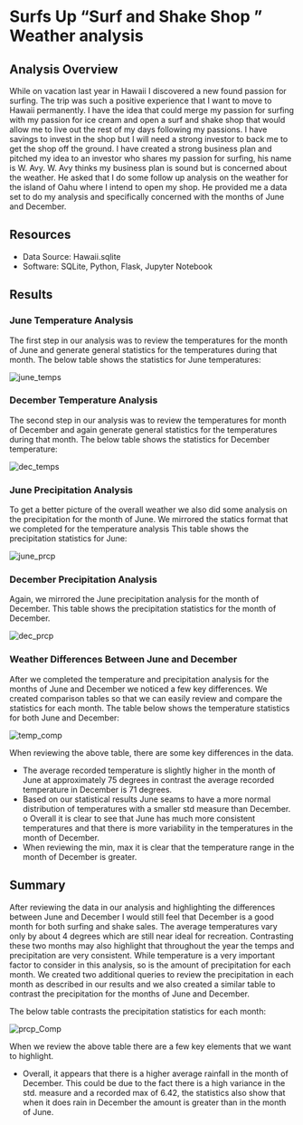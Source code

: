 # Surfs Up “Surf and Shake Shop ” Weather analysis
## Analysis Overview
While on vacation last year in Hawaii I discovered a new found passion for surfing. The trip was such a positive experience that I want to move to Hawaii permanently. I have the idea that could merge my passion for surfing with my passion for ice cream and open a surf and shake shop that would allow me to live out the rest of my days following my passions. I have savings to invest in the shop but I will need a strong investor to  back me to get the shop off the ground. I have created a strong business plan and pitched my idea to an investor who shares my passion for surfing, his name is W. Avy. W. Avy thinks my business plan is sound but is concerned about the weather. He asked that I do some follow up analysis on the weather for the island of Oahu where I intend to open my shop. He provided me a data set to do my analysis and specifically concerned with the months of June and December. 
## Resources
-	Data Source: Hawaii.sqlite
-	Software: SQLite, Python, Flask, Jupyter Notebook

## Results

### June Temperature Analysis 

The first step in our analysis was to review the temperatures for the month of June and generate general statistics for the temperatures during that month. 
The below table shows the statistics for June temperatures:

![june_temps](https://user-images.githubusercontent.com/90698381/142736140-8f928110-b2e2-46b8-a108-4032da14e148.png)


### December Temperature Analysis  
The second step in our analysis was to review the temperatures for month of December and again generate general statistics for the temperatures during that month. 
The below table shows the statistics for December temperature: 

![dec_temps](https://user-images.githubusercontent.com/90698381/142736150-9dd9130f-7cf9-4747-9dca-26c61308f4e0.png)


### June Precipitation Analysis 

To get a better picture of the overall weather we also did some analysis on the precipitation for the month of June. We mirrored the statics format that we completed for the temperature analysis 
This table shows the precipitation statistics for June:

![june_prcp](https://user-images.githubusercontent.com/90698381/142736158-91828d55-af62-437e-9f50-e0ebadf72c54.png)


### December Precipitation Analysis 

Again, we mirrored the June precipitation analysis for the month of December. 
This table shows the precipitation statistics for the month of December. 

![dec_prcp](https://user-images.githubusercontent.com/90698381/142736161-4e20a98e-3713-4cc0-9e04-0cdff3a1a508.png)


### Weather Differences Between June and December 

After we completed the temperature and precipitation analysis for the months of June and December we noticed a few key differences. We created comparison tables so that we can easily review and compare the statistics for each month. 
The table below shows the temperature statistics for both June and December:
 
![temp_comp](https://user-images.githubusercontent.com/90698381/142736167-31fc3f6f-8e91-42bf-bde3-3de504ac03ba.png)


When reviewing the above table, there are some key differences in the data.
-	The average recorded temperature is slightly higher in the month of June at approximately  75 degrees in contrast the average recorded temperature in December is 71 degrees. 
-	Based on our statistical results June seams to have a more normal distribution of temperatures with a smaller std measure than December.
o	Overall it is clear to see that June has much more consistent temperatures and that there is more variability in the temperatures in the month of December. 
-	When reviewing the min, max it is clear that the temperature range in the month of December is greater. 
## Summary 

After reviewing the data in our analysis and highlighting the differences between June and December I would still feel that December is a good month for both surfing and shake sales. The average temperatures vary only by about 4 degrees which are still near ideal for recreation. Contrasting these two months may also highlight that throughout the year the temps and precipitation are very consistent. 
While temperature is a very important factor to consider in this analysis, so is the amount of precipitation for each month. We created two additional queries to review the precipitation in each month as described in our results and we also created a similar table to contrast the precipitation for the months of June and December. 

The below table contrasts the precipitation statistics for each month: 

![prcp_Comp](https://user-images.githubusercontent.com/90698381/142736174-e06c41d9-ff94-4f9a-815d-b0cc01775a7f.png)


When we review the above table there are a few key elements that we want to highlight. 
-	Overall, it appears that there is a higher average rainfall in the month of December. This could be due to the fact there is a high variance in the std. measure and a recorded max of 6.42, the statistics also show that when it does rain in December the  amount is greater than in the month of June. 

